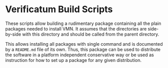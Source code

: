 # Verificatum Build Scripts

These scripts allow building a rudimentary package containing all the
plain packages needed to install VMN. It assumes that the directories
are side-by-side with this directory and should be called from the
parent directory.

This allows installing all packages with single command and is
documented by a `README.md` file of its own. Thus, this package can be
used to distribute the software in a platform independent conservative
way or be used as instruction for how to set up a package for any
given distribution.
